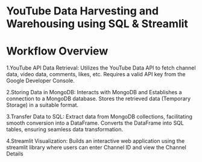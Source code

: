 # YouTube Data Harvesting and Warehousing using SQL & Streamlit

# Workflow Overview

1.YouTube API Data Retrieval:
  Utilizes the YouTube Data API to fetch channel data, video data, comments, likes, etc.
  Requires a valid API key from the Google Developer Console.
  
2.Storing Data in MongoDB:
  Interacts with MongoDB and Establishes a connection to a MongoDB database.
  Stores the retrieved data (Temporary Storage) in a suitable format.
  
3.Transfer Data to SQL:
  Extract data from MongoDB collections, facilitating smooth conversion into a DataFrame.
  Converts the DataFrame into SQL tables, ensuring seamless data transformation.
  
4.Streamlit Visualization:
  Builds an interactive web application using the streamlit library where users can enter Channel ID and view the Channel Details




